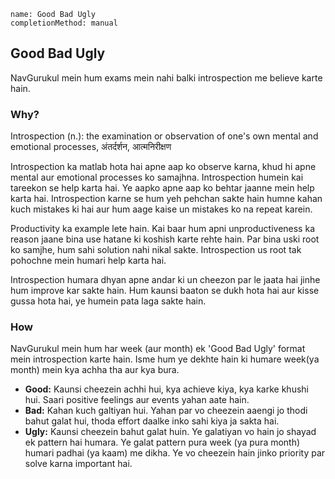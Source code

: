 ```ngMeta
name: Good Bad Ugly
completionMethod: manual
```

## Good Bad Ugly

NavGurukul mein hum exams mein nahi balki introspection me believe karte hain. 

### Why?
Introspection (n.): the examination or observation of one's own mental and emotional processes, अंतर्दर्शन, आत्मनिरीक्षण

Introspection ka matlab hota hai apne aap ko observe karna, khud hi apne mental aur emotional processes ko samajhna. Introspection humein kai tareekon se help karta hai. Ye aapko apne aap ko behtar jaanne mein help karta hai. Introspection karne se hum yeh pehchan sakte hain humne kahan kuch mistakes ki hai aur hum aage kaise un mistakes ko na repeat karein. 

Productivity ka example lete hain. Kai baar hum apni unproductiveness ka reason jaane bina use hatane ki koshish karte rehte hain. Par bina uski root ko samjhe, hum sahi solution nahi nikal sakte. Introspection us root tak pohochne mein humari help karta hai. 

Introspection humara dhyan apne andar ki un cheezon par le jaata hai jinhe hum improve kar sakte hain. Hum kaunsi baaton se dukh hota hai aur kisse gussa hota hai, ye humein pata laga sakte hain.

### How
NavGurukul mein hum har week (aur month) ek 'Good Bad Ugly' format mein introspection karte hain. Isme hum ye dekhte hain ki humare week(ya month) mein kya achha tha aur kya bura.

* **Good:** Kaunsi cheezein achhi hui, kya achieve kiya, kya karke khushi hui. Saari positive feelings aur events yahan aate hain.
* **Bad:** Kahan kuch galtiyan hui. Yahan par vo cheezein aaengi jo thodi bahut galat hui, thoda effort daalke inko sahi kiya ja sakta hai.
* **Ugly:** Kaunsi cheezein bahut galat huin. Ye galatiyan vo hain jo shayad ek pattern hai humara. Ye galat pattern pura week (ya pura month) humari padhai (ya kaam) me dikha. Ye vo cheezein hain jinko priority par solve karna important hai.

